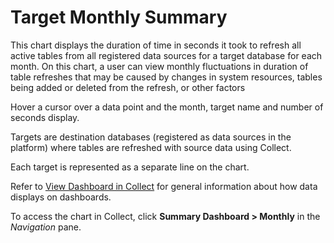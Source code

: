 # Target Monthly Summary

This chart displays the duration of time in seconds it took to refresh
all active tables from all registered data sources for a target database
for each month. On this chart, a user can view monthly fluctuations in
duration of table refreshes that may be caused by changes in system
resources, tables being added or deleted from the refresh, or other
factors

Hover a cursor over a data point and the month, target name and number
of seconds display.

Targets are destination databases (registered as data sources in the
platform) where tables are refreshed with source data using Collect.

Each target is represented as a separate line on the chart.

Refer to [View Dashboard in
Collect](../Use_Cases/View_Dashboard_in_Collect.htm) for general
information about how data displays on dashboards.

To access the chart in Collect, click **Summary Dashboard \> Monthly**
in the *Navigation* pane.
